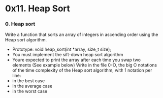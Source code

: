 # 0x11. Heap Sort

### 0. Heap sort

Write a function that sorts an array of integers in ascending order using the Heap sort algorithm.
  - Prototype: void heap_sort(int *array, size_t size);
  - You must implement the sift-down heap sort algorithm
  - Youre expected to print the array after each time you swap two elements (See example below)
Write in the file 0-O, the big O notations of the time complexity of the Heap sort algorithm, with 1 notation per line:
  - in the best case
  - in the average case
  - in the worst case
